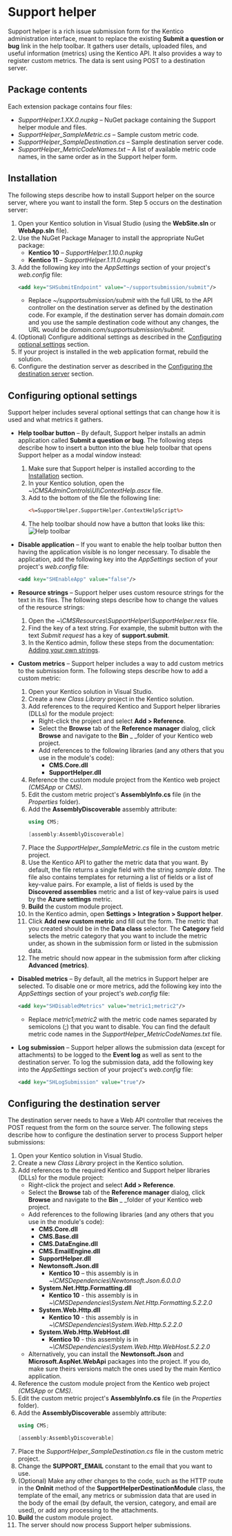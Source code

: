 # Support helper

Support helper is a rich issue submission form for the Kentico administration interface, meant to replace the existing **Submit a question or bug** link in the help toolbar. It gathers user details, uploaded files, and useful information (metrics) using the Kentico API. It also provides a way to register custom metrics. The data is sent using POST to a destination server.

## Package contents

Each extension package contains four files:

- _SupportHelper.1.XX.0.nupkg_ – NuGet package containing the Support helper module and files.
- _SupportHelper\_SampleMetric.cs_ – Sample custom metric code.
- _SupportHelper\_SampleDestination.cs_ – Sample destination server code.
- _SupportHelper\_MetricCodeNames.txt_ – A list of available metric code names, in the same order as in the Support helper form.

## Installation

The following steps describe how to install Support helper on the source server, where you want to install the form. Step 5 occurs on the destination server:

1. Open your Kentico solution in Visual Studio (using the **WebSite.sln** or **WebApp.sln** file).
2. Use the NuGet Package Manager to install the appropriate NuGet package:
   * **Kentico 10** – _SupportHelper.1.10.0.nupkg_
   * **Kentico 11** – _SupportHelper.1.11.0.nupkg_
3. Add the following key into the _AppSettings_ section of your project's _web.config_ file:
   ```xml
   <add key="SHSubmitEndpoint" value="~/supportsubmission/submit"/>
   ```
   * Replace _~/supportsubmission/submit_ with the full URL to the API controller on the destination server as defined by the destination code. For example, if the destination server has domain _domain.com_ and you use the sample destination code without any changes, the URL would be _domain.com/supportsubmission/submit_.
4. (Optional) Configure additional settings as described in the [Configuring optional settings](#configuring-optional-settings) section.
5. If your project is installed in the web application format, rebuild the solution.
6. Configure the destination server as described in the [Configuring the destination server](#configuring-the-destination-server) section.

## Configuring optional settings

Support helper includes several optional settings that can change how it is used and what metrics it gathers.

- **Help toolbar button** – By default, Support helper installs an admin application called **Submit a question or bug**. The following steps describe how to insert a button into the blue help toolbar that opens Support helper as a modal window instead:
  1. Make sure that Support helper is installed according to the [Installation](#installation) section.
  2. In your Kentico solution, open the _~\CMSAdminControls\UI\ContextHelp.ascx_ file.
  3. Add to the bottom of the file the following line:
     ```asp 
     <%=SupportHelper.SupportHelper.ContextHelpScript%>
     ```
  4. The help toolbar should now have a button that looks like this:
 ![Help toolbar](https://user-images.githubusercontent.com/34716163/49970162-75699b80-fef8-11e8-8952-b0f3150ed9d0.png)
- **Disable application** – If you want to enable the help toolbar button then having the application visible is no longer necessary. To disable the application, add the following key into the _AppSettings_ section of your project's _web.config_ file:
  ```xml
  <add key="SHEnableApp" value="false"/>
  ```
- **Resource strings** – Support helper uses custom resource strings for the text in its files. The following steps describe how to change the values of the resource strings:
  1. Open the _~\CMSResources\SupportHelper\SupportHelper.resx_ file.
  2. Find the key of a text string. For example, the submit button with the text _Submit request_ has a key of **support.submit**.
  3. In the Kentico admin, follow these steps from the documentation: [Adding your own strings](https://docs.kentico.com/k12/multilingual-websites/setting-up-a-multilingual-user-interface/working-with-resource-strings#Workingwithresourcestrings-Addingyourownstrings).

- **Custom metrics** – Support helper includes a way to add custom metrics to the submission form. The following steps describe how to add a custom metric:
  1. Open your Kentico solution in Visual Studio.
  2. Create a new _Class Library_ project in the Kentico solution.
  3. Add references to the required Kentico and Support helper libraries (DLLs) for the module project:
     - Right-click the project and select  **Add > Reference**.
     - Select the  **Browse**  tab of the  **Reference manager**  dialog, click  **Browse**  and navigate to the  **Bin** _ _folder of your Kentico web project.
     - Add references to the following libraries (and any others that you use in the module's code):
       - **CMS.Core.dll**
       - **SupportHelper.dll**
  4. Reference the custom module project from the Kentico web project _(CMSApp_ or _CMS)_.
  5. Edit the custom metric project's  **AssemblyInfo.cs**  file (in the _Properties_ folder).
  6. Add the  **AssemblyDiscoverable**  assembly attribute:
     ```csharp
     using CMS;  
     
     [assembly:AssemblyDiscoverable]
     ```
  7. Place the _SupportHelper\_SampleMetric.cs_ file in the custom metric project.
  8. Use the Kentico API to gather the metric data that you want. By default, the file returns a single field with the string _sample data_. The file also contains templates for returning a list of fields or a list of key-value pairs. For example, a list of fields is used by the **Discovered assemblies** metric and a list of key-value pairs is used by the **Azure settings** metric.
  9. **Build**  the custom module project.
  10. In the Kentico admin, open **Settings > Integration > Support helper**.
  11. Click **Add new custom metric** and fill out the form. The metric that you created should be in the **Data class** selector. The **Category** field selects the metric category that you want to include the metric under, as shown in the submission form or listed in the submission data.
  12. The metric should now appear in the submission form after clicking **Advanced (metrics)**.
- **Disabled metrics** – By default, all the metrics in Support helper are selected. To disable one or more metrics, add the following key into the _AppSettings_ section of your project's _web.config_ file:
  ```xml
  <add key="SHDisabledMetrics" value="metric1;metric2"/>
  ```
  * Replace _metric1;metric2_ with the metric code names separated by semicolons (;) that you want to disable. You can find the default metric code names in the _SupportHelper\_MetricCodeNames.txt_ file.
- **Log submission** – Support helper allows the submission data (except for attachments) to be logged to the **Event log** as well as sent to the destination server. To log the submission data, add the following key into the _AppSettings_ section of your project's _web.config_ file:
  ```xml
  <add key="SHLogSubmission" value="true"/>
  ```
## Configuring the destination server

The destination server needs to have a Web API controller that receives the POST request from the form on the source server. The following steps describe how to configure the destination server to process Support helper submissions:

1. Open your Kentico solution in Visual Studio.
2. Create a new _Class Library_ project in the Kentico solution.
3. Add references to the required Kentico and Support helper libraries (DLLs) for the module project:
   - Right-click the project and select  **Add > Reference**.
   - Select the  **Browse**  tab of the  **Reference manager**  dialog, click  **Browse**  and navigate to the  **Bin** _ _folder of your Kentico web project.
   - Add references to the following libraries (and any others that you use in the module's code):
     - **CMS.Core.dll**
     - **CMS.Base.dll**
     - **CMS.DataEngine.dll**
     - **CMS.EmailEngine.dll**
     - **SupportHelper.dll**
     - **Newtonsoft.Json.dll**
       - **Kentico 10** – this assembly is in _~\CMSDependencies\Newtonsoft.Json.6.0.0.0_
     - **System.Net.Http.Formatting.dll**
       - **Kentico 10** - this assembly is in _~\CMSDependencies\System.Net.Http.Formatting.5.2.2.0_
     - **System.Web.Http.dll** 
       - **Kentico 10** - this assembly is in _~\CMSDependencies\System.Web.Http.5.2.2.0_
     - **System.Web.Http.WebHost.dll**
       - **Kentico 10** - this assembly is in _~\CMSDependencies\System.Web.Http.WebHost.5.2.2.0_
   - Alternatively, you can install the **Newtonsoft.Json**  and **Microsoft.AspNet.WebApi**  packages into the project. If you do, make sure theirs versions match the ones used by the main Kentico application.
4. Reference the custom module project from the Kentico web project _(CMSApp_ or _CMS)_.
5. Edit the custom metric project's  **AssemblyInfo.cs**  file (in the _Properties_ folder).
6. Add the  **AssemblyDiscoverable**  assembly attribute:
   ```csharp
   using CMS;  
   
   [assembly:AssemblyDiscoverable]
   ```
7. Place the _SupportHelper\_SampleDestination.cs_ file in the custom metric project.
8. Change the **SUPPORT\_EMAIL** constant to the email that you want to use.
9. (Optional) Make any other changes to the code, such as the HTTP route in the **OnInit** method of the **SupportHelperDestinationModule** class, the template of the email, any metrics or submission data that are used in the body of the email (by default, the version, category, and email are used), or add any processing to the attachments.
10. **Build**  the custom module project.
11. The server should now process Support helper submissions.
